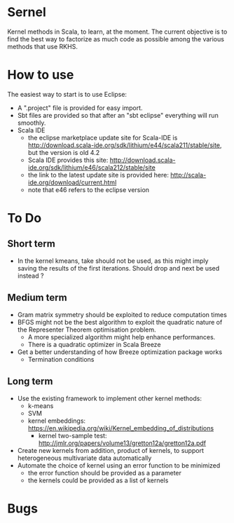 # Sernel

Kernel methods in Scala, to learn, at the moment. The current objective is to find the best way to factorize as much code as possible among the various methods that use RKHS.

# How to use

The easiest way to start is to use Eclipse:
- A ".project" file is provided for easy import.
- Sbt files are provided so that after an "sbt eclipse" everything will run smoothly.
- Scala IDE
    - the eclipse marketplace update site for Scala-IDE is http://download.scala-ide.org/sdk/lithium/e44/scala211/stable/site, but the version is old 4.2
    - Scala IDE provides this site: http://download.scala-ide.org/sdk/lithium/e46/scala212/stable/site
    - the link to the latest update site is provided here: http://scala-ide.org/download/current.html
    - note that e46 refers to the eclipse version

# To Do

## Short term

- In the kernel kmeans, take should not be used, as this might imply saving the results of the first iterations. Should drop and next be used instead ?

## Medium term

- Gram matrix symmetry should be exploited to reduce computation times
- BFGS might not be the best algorithm to exploit the quadratic nature of the Representer Theorem optimisation problem.
    - A more specialized algorithm might help enhance performances.
    - There is a quadratic optimizer in Scala Breeze
- Get a better understanding of how Breeze optimization package works
	- Termination conditions

## Long term

- Use the existing framework to implement other kernel methods:
    - k-means
    - SVM
    - kernel embeddings: https://en.wikipedia.org/wiki/Kernel_embedding_of_distributions
        - kernel two-sample test: http://jmlr.org/papers/volume13/gretton12a/gretton12a.pdf
- Create new kernels from addition, product of kernels, to support heterogeneous multivariate data automatically
- Automate the choice of kernel using an error function to be minimized
    - the error function should be provided as a parameter
    - the kernels could be provided as a list of kernels

# Bugs
